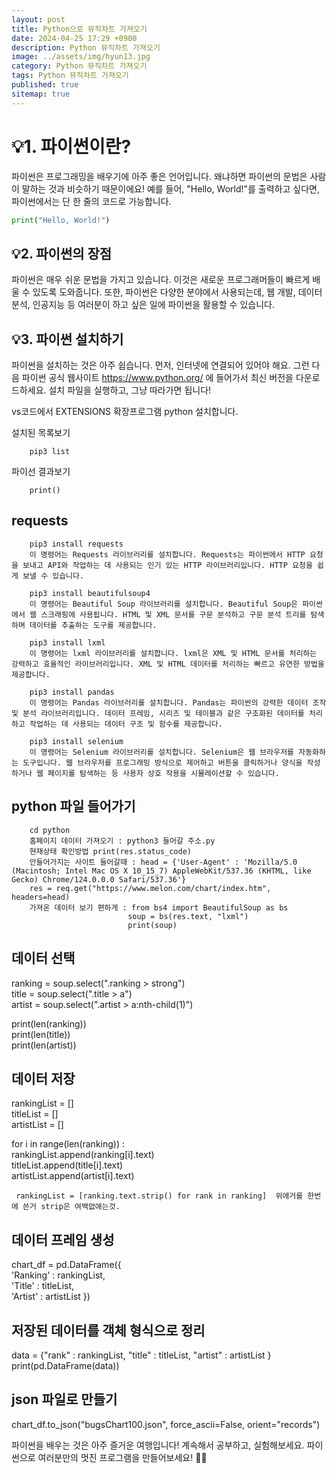 ```yaml
---
layout: post
title: Python으로 뮤직차트 가져오기
date: 2024-04-25 17:29 +0900
description: Python 뮤직차트 가져오기
image: ../assets/img/hyun13.jpg
category: Python 뮤직차트 가져오기
tags: Python 뮤직차트 가져오기
published: true
sitemap: true
---
```


# 💡1. 파이썬이란?

파이썬은 프로그래밍을 배우기에 아주 좋은 언어입니다. 왜냐하면 파이썬의 문법은 사람이 말하는 것과 비슷하기 때문이에요! 예를 들어, "Hello, World!"를 출력하고 싶다면, 파이썬에서는 단 한 줄의 코드로 가능합니다.
````python
print("Hello, World!")
````

## 💡2. 파이썬의 장점

파이썬은 매우 쉬운 문법을 가지고 있습니다. 이것은 새로운 프로그래머들이 빠르게 배울 수 있도록 도와줍니다. 또한, 파이썬은 다양한 분야에서 사용되는데, 웹 개발, 데이터 분석, 인공지능 등 여러분이 하고 싶은 일에 파이썬을 활용할 수 있습니다.

## 💡3. 파이썬 설치하기

파이썬을 설치하는 것은 아주 쉽습니다. 먼저, 인터넷에 연결되어 있어야 해요. 그런 다음 파이썬 공식 웹사이트 https://www.python.org/ 에 들어가서 최신 버전을 다운로드하세요. 설치 파일을 실행하고, 그냥 따라가면 됩니다!

vs코드에서 EXTENSIONS 확장프로그램 python 설치합니다.

설치된 목록보기
````      
    pip3 list   
````

파이선 결과보기
````
    print()   
````

## requests     
````
    pip3 install requests   
    이 명령어는 Requests 라이브러리를 설치합니다. Requests는 파이썬에서 HTTP 요청을 보내고 API와 작업하는 데 사용되는 인기 있는 HTTP 라이브러리입니다. HTTP 요청을 쉽게 보낼 수 있습니다.   

    pip3 install beautifulsoup4      
    이 명령어는 Beautiful Soup 라이브러리를 설치합니다. Beautiful Soup은 파이썬에서 웹 스크래핑에 사용됩니다. HTML 및 XML 문서를 구문 분석하고 구문 분석 트리를 탐색하며 데이터를 추출하는 도구를 제공합니다.   

    pip3 install lxml   
    이 명령어는 lxml 라이브러리를 설치합니다. lxml은 XML 및 HTML 문서를 처리하는 강력하고 효율적인 라이브러리입니다. XML 및 HTML 데이터를 처리하는 빠르고 유연한 방법을 제공합니다.   

    pip3 install pandas   
    이 명령어는 Pandas 라이브러리를 설치합니다. Pandas는 파이썬의 강력한 데이터 조작 및 분석 라이브러리입니다. 데이터 프레임, 시리즈 및 테이블과 같은 구조화된 데이터를 처리하고 작업하는 데 사용되는 데이터 구조 및 함수를 제공합니다.   

    pip3 install selenium   
    이 명령어는 Selenium 라이브러리를 설치합니다. Selenium은 웹 브라우저를 자동화하는 도구입니다. 웹 브라우저를 프로그래밍 방식으로 제어하고 버튼을 클릭하거나 양식을 작성하거나 웹 페이지를 탐색하는 등 사용자 상호 작용을 시뮬레이션할 수 있습니다.     
````

## python 파일 들어가기   
````
    cd python   
    홈페이지 데이터 가져오기 : python3 들어갈 주소.py     
    현재상태 확인방법 print(res.status_code)      
    안들어가지는 사이트 들어갈때 : head = {'User-Agent' : 'Mozilla/5.0 (Macintosh; Intel Mac OS X 10_15_7) AppleWebKit/537.36 (KHTML, like Gecko) Chrome/124.0.0.0 Safari/537.36'}   
    res = req.get("https://www.melon.com/chart/index.htm", headers=head)     
    가져온 데이터 보기 편하게 : from bs4 import BeautifulSoup as bs    
                          soup = bs(res.text, "lxml")   
                          print(soup)    
````

## 데이터 선택   
ranking = soup.select(".ranking > strong")   
title = soup.select(".title > a")   
artist = soup.select(".artist > a:nth-child(1)")   

print(len(ranking))   
print(len(title))   
print(len(artist))

## 데이터 저장   
rankingList = []   
titleList = []   
artistList = []   

for i in range(len(ranking)) :   
     rankingList.append(ranking[i].text)   
     titleList.append(title[i].text)   
     artistList.append(artist[i].text)

     rankingList = [ranking.text.strip() for rank in ranking]  위에거를 한번에 쓴거 strip은 여백없애는것.   

## 데이터 프레임 생성
chart_df = pd.DataFrame({   
    'Ranking' : rankingList,   
    'Title' : titleList,   
    'Artist' : artistList
})

## 저장된 데이터를 객체 형식으로 정리 
data = {"rank" : rankingList, "title" : titleList, "artist" : artistList }   
print(pd.DataFrame(data))

## json 파일로 만들기   
chart_df.to_json("bugsChart100.json", force_ascii=False, orient="records")   

파이썬을 배우는 것은 아주 즐거운 여행입니다! 계속해서 공부하고, 실험해보세요. 파이썬으로 여러분만의 멋진 프로그램을 만들어보세요! 🐍✨


